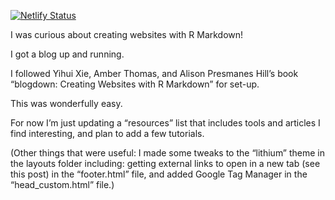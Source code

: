 [![Netlify Status](https://api.netlify.com/api/v1/badges/e480c222-451a-4260-8c71-b8112ce2c343/deploy-status)](https://app.netlify.com/sites/wimlouw/deploys)

I was curious about creating websites with R Markdown!

I got a blog up and running.

I followed Yihui Xie, Amber Thomas, and Alison Presmanes Hill’s book “blogdown: Creating Websites with R Markdown” for set-up.

This was wonderfully easy.

For now I’m just updating a “resources” list that includes tools and articles I find interesting, and plan to add a few tutorials.

(Other things that were useful: I made some tweaks to the “lithium” theme in the layouts folder including: getting external links to open in a new tab (see this post) in the “footer.html” file, and added Google Tag Manager in the “head_custom.html” file.)

